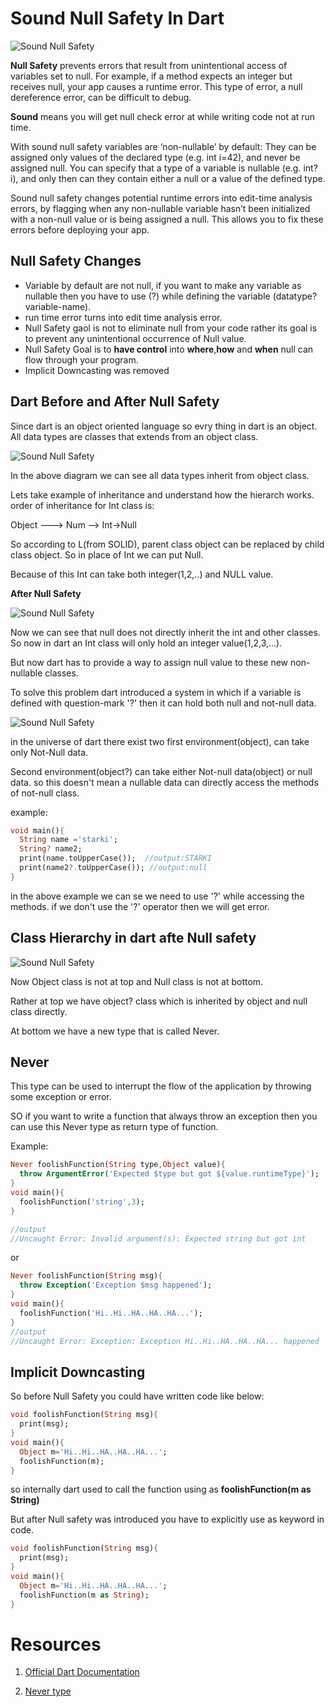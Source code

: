 # **Sound Null Safety In Dart**

  ![Sound Null Safety](images/null_safety1.png 'Sound Null Safety')


 **Null Safety** prevents errors that result from unintentional access of variables set to null. For example, if a method expects an integer but receives null, your app causes a runtime error. This type of error, a null dereference error, can be difficult to debug.

 **Sound** means you will get null check error at while writing code not at run time.

 With sound null safety variables are ‘non-nullable’ by default: They can be assigned only values of the declared type (e.g. int i=42), and never be assigned null. You can specify that a type of a variable is nullable (e.g. int? i), and only then can they contain either a null or a value of the defined type.

Sound null safety changes potential runtime errors into edit-time analysis errors, by flagging when any non-nullable variable hasn’t been initialized with a non-null value or is being assigned a null. This allows you to fix these errors before deploying your app.

## **Null Safety Changes**
- Variable by default are not null, if you want to make any variable as nullable then you have to use (?) while defining the variable (datatype? variable-name). 
- run time error turns into edit time analysis error.
- Null Safety gaol is not to eliminate null from your code rather its goal is to prevent any unintentional occurrence of Null value.
- Null Safety Goal is to **have control** into **where**,**how** and **when** null can flow through your program.
- Implicit Downcasting was removed 



## **Dart Before and After Null Safety**

Since dart is an object oriented language so evry thing in dart is an object. All data types are classes that extends from an object class.

  ![Sound Null Safety](images/null_safety2.png 'Sound Null Safety')

  In the above diagram we can see all data types inherit from object class.

  Lets take example of inheritance and understand how the hierarch works.
  order of inheritance for Int class is:

  Object ---> Num --> Int->Null

  So according to L(from SOLID), parent class object can be replaced by child class object.
  So in place of Int we can put Null.

  Because of this Int can take both integer(1,2,..) and NULL value. 

**After Null Safety**

 ![Sound Null Safety](images/null_safety3.png 'Sound Null Safety')

 Now we can see that null does not directly inherit the int and other classes. So now in dart an Int class will only hold an integer value(1,2,3,...). 
 
 But now dart has to provide a way to assign null value to these new non-nullable classes.

 To solve this problem dart introduced a system in which if a variable is defined with question-mark '?'  then it can hold both null and not-null data.


![Sound Null Safety](images/null_safety4.png 'Sound Null Safety')


in the universe of dart there exist two first environment(object), can take only Not-Null data.

Second environment(object?) can take either Not-null data(object) or null data. so this doesn't mean a nullable data can directly access the methods of not-null class.

example:
```dart
void main(){
  String name ='starki';
  String? name2;
  print(name.toUpperCase());  //output:STARKI
  print(name2?.toUpperCase()); //output:null
}
```

in the above example we can se we need to use '?' while accessing the methods. if we don't use the '?' operator then we will get error.



## **Class Hierarchy in dart afte Null safety**

![Sound Null Safety](images/null_safety5.png 'Sound Null Safety')

Now Object class is not at top and Null class is not at bottom.

Rather at top we have object? class which is inherited by object and null class directly. 

At bottom we have a new type that is called Never.

## **Never**
This type can be used to interrupt the flow of the application by throwing some exception or error.

SO if you want to write a function that always throw an exception then you can use this Never type as return type of function.


Example:

```dart
Never foolishFunction(String type,Object value){
  throw ArgumentError('Expected $type but got ${value.runtimeType}');
}
void main(){
  foolishFunction('string',3);
}

//output
//Uncaught Error: Invalid argument(s): Expected string but got int
```

or

```dart
Never foolishFunction(String msg){
  throw Exception('Exception $msg happened');
}
void main(){
  foolishFunction('Hi..Hi..HA..HA..HA...');
}
//output
//Uncaught Error: Exception: Exception Hi..Hi..HA..HA..HA... happened
```


## **Implicit Downcasting**

So before Null Safety you could have written code like below:

```dart
void foolishFunction(String msg){
  print(msg);
}
void main(){
  Object m='Hi..Hi..HA..HA..HA...';
  foolishFunction(m);
}
```

so internally dart used to call the function using as  **foolishFunction(m as String)**

But after Null safety was introduced you have to explicitly use as keyword in code.


```dart
void foolishFunction(String msg){
  print(msg);
}
void main(){
  Object m='Hi..Hi..HA..HA..HA...';
  foolishFunction(m as String);
}
```


# Resources

1. [Official Dart Documentation ](https://dart.dev/null-safety/understanding-null-safety)

2. [Never type ](https://medium.com/flutter-community/dart-type-you-have-never-used-b5c63847b4e0)